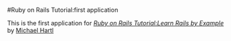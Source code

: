 #Ruby on Rails Tutorial:first application

This is the first application for
[*Ruby on Rails Tutorial:Learn Rails by Example*](http://railstutorial.org/) by [Michael Hartl](http://michaelhart1.com)
